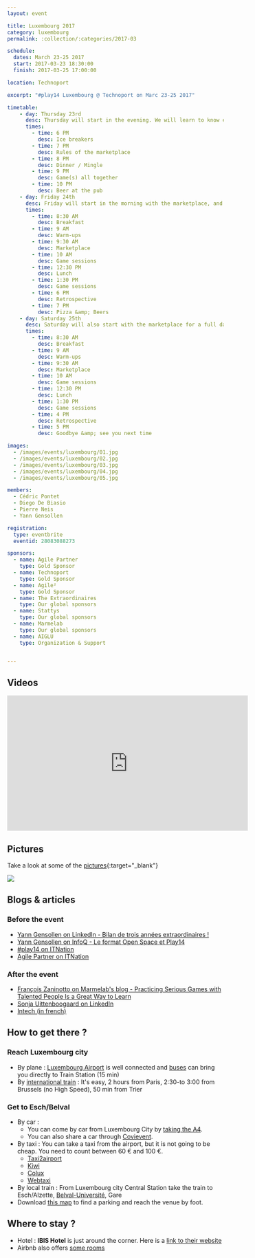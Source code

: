 ```yaml
---
layout: event

title: Luxembourg 2017
category: luxembourg
permalink: :collection/:categories/2017-03

schedule:
  dates: March 23-25 2017
  start: 2017-03-23 18:30:00
  finish: 2017-03-25 17:00:00

location: Technoport

excerpt: "#play14 Luxembourg @ Technoport on Marc 23-25 2017"

timetable:
    - day: Thursday 23rd
      desc: Thursday will start in the evening. We will learn to know each other and share a nice dinner all together.
      times:
        - time: 6 PM
          desc: Ice breakers
        - time: 7 PM
          desc: Rules of the marketplace
        - time: 8 PM
          desc: Dinner / Mingle
        - time: 9 PM
          desc: Game(s) all together
        - time: 10 PM
          desc: Beer at the pub
    - day: Friday 24th
      desc: Friday will start in the morning with the marketplace, and then we will play games all day long.
      times:
        - time: 8:30 AM
          desc: Breakfast
        - time: 9 AM
          desc: Warm-ups
        - time: 9:30 AM
          desc: Marketplace
        - time: 10 AM
          desc: Game sessions
        - time: 12:30 PM
          desc: Lunch
        - time: 1:30 PM
          desc: Game sessions
        - time: 6 PM
          desc: Retrospective
        - time: 7 PM
          desc: Pizza &amp; Beers
    - day: Saturday 25th
      desc: Saturday will also start with the marketplace for a full day of games. Whoever needs to catch a plane can leave earlier.
      times:
        - time: 8:30 AM
          desc: Breakfast
        - time: 9 AM
          desc: Warm-ups
        - time: 9:30 AM
          desc: Marketplace
        - time: 10 AM
          desc: Game sessions
        - time: 12:30 PM
          desc: Lunch
        - time: 1:30 PM
          desc: Game sessions
        - time: 4 PM
          desc: Retrospective
        - time: 5 PM
          desc: Goodbye &amp; see you next time

images:
  - /images/events/luxembourg/01.jpg
  - /images/events/luxembourg/02.jpg
  - /images/events/luxembourg/03.jpg
  - /images/events/luxembourg/04.jpg
  - /images/events/luxembourg/05.jpg

members:
  - Cédric Pontet
  - Diego De Biasio
  - Pierre Neis
  - Yann Gensollen

registration: 
  type: eventbrite
  eventid: 28083088273

sponsors:
  - name: Agile Partner
    type: Gold Sponsor
  - name: Technoport
    type: Gold Sponsor
  - name: Agile²
    type: Gold Sponsor
  - name: The Extraordinaires
    type: Our global sponsors
  - name: Stattys
    type: Our global sponsors
  - name: Marmelab
    type: Our global sponsors
  - name: AIGLU
    type: Organization & Support


---
```


## Videos

<iframe width="560" height="315" src="https://www.youtube.com/embed/UJgiffXkYNc" frameborder="0" allowfullscreen></iframe>
  
<div class='two spacing'></div>

## Pictures
Take a look at some of the [pictures](https://goo.gl/photos/JqoPMvCufSdsxFv17){:target="_blank"}

<a href='https://goo.gl/photos/JqoPMvCufSdsxFv17' target="_blank">
  <img src='https://lh3.googleusercontent.com/rxh9fEZUM4cqbxvM8qUZLxL-4301AA0XTfFfb7-vFY8MiFcauojxPzlU435a-POEkGjkfP30an9DLgrg1KnYGEbUYaB1ZvGAFFZdQwrYxyg-xu3rUiFE6nhz9Qb7ShqE-nI5pq4YEm9njhJB139xNI_RXzUoHuFazRFYPfIn_Bf7as703Glpqt5gEzSrsyHqJ_xj9XAqXvi3I4bEVozzW7hUzaOfPZ5N4krPz6_u4lmMQDHpYrUe502tDjrVe6vhg_o_O_vbETmbVR-MYryp9UqGwTyna57w07OAvSCw7TIO0gA95nUFIXMT68aECdcU20jd92vkiyWB1dcnqm6qo5MWf95PHKCEcdQFGsfHZ63L-ttATPLpE1Ia4qojFANMdFqyHk77Do4Sbe5fY6RDld5JBGhwtXyBoQ2KOUveChao6UVFA13-1hG59JBrvjb0Oazqd5h9Z-CHtN69Dz5Ye9MKKzOY90JcopaQEqC9_JLDrVzQpk59dpWYmOPvIhd-WHTkzTwUyF9lxR7iHgAj318IfmZgBFyZOAoyzR4FmG5Mv80jNs_6DPOS2o8ZAJLtY4NZf75s1YGZ9NBFNOFnFFzdlsherEYIl2ezk2Z2cHCsM8Z5DZTCsgmmi8pRMnsvhg-xeAa2TO0lqvxuQY_5OCFfjT8zJcGbkcV2_I4bfg=w1490-h839-no' />
</a>




## Blogs & articles

### Before the event
* [Yann Gensollen on LinkedIn - Bilan de trois années extraordinaires !](https://www.linkedin.com/pulse/play14-bilan-de-trois-ann%C3%A9es-extraordinaires-yann-gensollen)
* [Yann Gensollen on InfoQ - Le format Open Space et Play14](https://www.infoq.com/fr/news/2017/03/play14-interview-yann-gensollen)
* [#play14 on ITNation](http://www.itnation.lu/apprendre-comprendre-grace-aux-serious-games-play14/)
* [Agile Partner on ITNation](http://www.itnation.lu/agile-partner-offre-deux-entrees-levenement-play14/)

### After the event
* [François Zaninotto on Marmelab's blog - Practicing Serious Games with Talented People Is a Great Way to Learn](https://marmelab.com/blog/2017/03/27/play-14.html)
* [Sonja Uittenboogaard on LinkedIn](https://www.linkedin.com/feed/update/urn:li:activity:6252147335506202624/)
* [Intech (in french)](https://blog.intech.lu/index.php/2017/04/27/play14-luxembourg/)

<div class='two spacing'></div>


## How to get there ?

### Reach Luxembourg city 
 * <i class='fa fa-plane fa-2x fa-fw'></i>
   By plane : [Luxembourg Airport](https://www.lux-airport.lu/) is well connected and [buses](http://www.vdl.lu/autobus_ligne16.html) can bring you directly to Train Station (15 min) 
 * <i class='fa fa-train fa-2x fa-fw'></i>
   By [international train](http://www.cfl.lu/espaces/voyageurs/en/billets-et-abonnements/billets-internationaux) : It's easy, 2 hours from Paris, 2:30-to 3:00 from Brussels (no High Speed), 50 min from Trier 

### Get to Esch/Belval 
  * <i class='fa fa-automobile fa-2x fa-fw'></i>
    By car : 
    * You can come by car from Luxembourg City by [taking the A4](https://www.google.lu/maps/dir/''/TECHNOPORT+SA+%E2%80%93+BELVAL,+Avenue+des+Hauts-Fourneaux,+Esch-sur-Alzette/@49.5515498,5.9620006,12z/data=!3m1!4b1!4m12!4m11!1m3!2m2!1d6.1172444!2d49.5998931!1m5!1m1!1s0x47eacad49ef04f7d:0x8599a1646a7921b9!2m2!1d5.9491669!2d49.5024377!3e0).
    * You can also share a car through [Covievent](https://www.covievent.org/covoiturage/play14/f6ce8e69c30b951ecb53dce1465f9846).
  * <i class='fa fa-taxi fa-2x fa-fw'></i>
    By taxi : You can take a taxi from the airport, but it is not going to be cheap. You need to count between 60 € and 100 €.
    * [Taxi2airport](https://www.taxi2airport.com)
    * [Kiwi](https://kiwitaxi.com/Luxembourg/to/Esch-sur-Alzette)
    * [Colux](http://www.colux.lu/)
    * [Webtaxi](https://www.webtaxi.lu/)
  * <i class='fa fa-subway fa-2x fa-fw'></i>
     By local train : From Luxembourg city Central Station take the train to Esch/Alzette, [Belval-Université](http://www.cfl.lu/espaces/voyageurs/en/gares-et-services/nos-gares/belval-universit%C3%A9), Gare 
  * <i class='fa fa-map fa-2x fa-fw'></i>
    Download [this map](http://www.technoport.lu/online/www/function/accessmap/54/contentContainer/236/4365/ENG/AccessMapEsch2016_visitors.pdf) to find a parking and reach the venue by foot.
  
<div class='two spacing'></div>
  
## Where to stay ?

* <i class='fa fa-hotel fa-2x fa-fw'></i>
  Hotel : **IBIS Hotel** is just around the corner. 
  Here is a [link to their website](http://www.ibis.com/gb/hotel-7071-ibis-esch-belval/index.shtml)
* <i class='fa fa-globe fa-2x fa-fw'></i>
  Airbnb also offers [some rooms](https://www.airbnb.com/s/Belval--Esch~sur~Alzette--Luxembourg?guests=1&adults=1&children=0&infants=0&place_id=ChIJpygLQys1lUcRXDbg1jsK758&checkin=03%2F23%2F2017&checkout=03%2F25%2F2017&source=bb&page=1&allow_override%5B%5D=&ne_lat=49.52023719137509&ne_lng=5.986106374065116&sw_lat=49.477525649778855&sw_lng=5.923621632854179&zoom=14&search_by_map=true&ss_id=r4n1bpzj&s_tag=pxTV1cYO)
  

